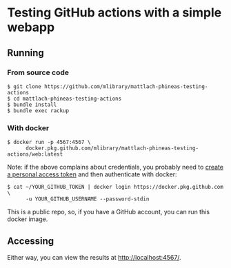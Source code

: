 Testing GitHub actions with a simple webapp
===========================================

Running
-------

### From source code

    $ git clone https://github.com/mlibrary/mattlach-phineas-testing-actions
    $ cd mattlach-phineas-testing-actions
    $ bundle install
    $ bundle exec rackup

### With docker

    $ docker run -p 4567:4567 \
          docker.pkg.github.com/mlibrary/mattlach-phineas-testing-actions/web:latest

Note: if the above complains about credentials, you probably need to
[create a personal access token][1] and then authenticate with docker:

    $ cat ~/YOUR_GITHUB_TOKEN | docker login https://docker.pkg.github.com \
          -u YOUR_GITHUB_USERNAME --password-stdin

This is a public repo, so, if you have a GitHub account, you can run
this docker image.

Accessing
---------

Either way, you can view the results at <http://localhost:4567/>.

[1]: https://docs.github.com/en/github/authenticating-to-github/creating-a-personal-access-token

